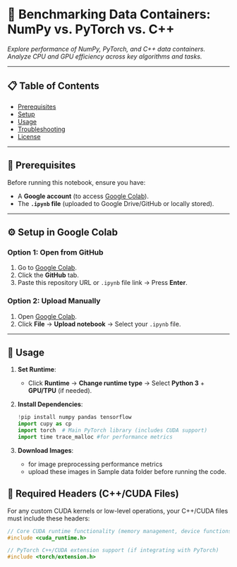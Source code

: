# 🚀 **Benchmarking Data Containers: NumPy vs. PyTorch vs. C++**  
*Explore performance of NumPy, PyTorch, and C++ data containers. Analyze CPU and GPU efficiency across key algorithms and tasks.*  

---

## 📋 **Table of Contents**  
- [Prerequisites](#-prerequisites)  
- [Setup](#-setup-in-google-colab)  
- [Usage](#-usage)  
- [Troubleshooting](#-troubleshooting)  
- [License](#-license)  

---

## 🔧 **Prerequisites**  
Before running this notebook, ensure you have:  
- A **Google account** (to access [Google Colab](https://colab.research.google.com/)).  
- The **`.ipynb` file** (uploaded to Google Drive/GitHub or locally stored).  

---

## ⚙️ **Setup in Google Colab**  

### **Option 1: Open from GitHub**  
1. Go to [Google Colab](https://colab.research.google.com/).  
2. Click the **GitHub** tab.  
3. Paste this repository URL or `.ipynb` file link → Press **Enter**.  

### **Option 2: Upload Manually**  
1. Open [Google Colab](https://colab.research.google.com/).  
2. Click **File** → **Upload notebook** → Select your `.ipynb` file.  

---

## 🎯 **Usage**  
1. **Set Runtime**:  
   - Click **Runtime** → **Change runtime type** → Select **Python 3** + **GPU/TPU** (if needed).  

2. **Install Dependencies**:  
   ```python
   !pip install numpy pandas tensorflow
   import cupy as cp
   import torch  # Main PyTorch library (includes CUDA support)
   import time trace_malloc #for performance metrics
   
3. **Download Images**:  
   - for image preprocessing performance metrics
   - upload these images in Sample data folder before running the code.

## 📜 Required Headers (C++/CUDA Files)

For any custom CUDA kernels or low-level operations, your C++/CUDA files must include these headers:

```cpp
// Core CUDA runtime functionality (memory management, device functions)
#include <cuda_runtime.h>  

// PyTorch C++/CUDA extension support (if integrating with PyTorch)
#include <torch/extension.h>  

